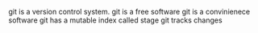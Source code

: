 git is a version control system.
git is a free software
git is a convinienece software
git has a mutable index called stage 
git tracks changes